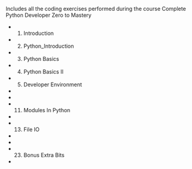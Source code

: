 Includes all the coding exercises performed during the course Complete Python Developer Zero to Mastery

- 1. Introduction
- 2. Python_Introduction
- 3. Python Basics
- 4. Python Basics II
- 5. Developer Environment
-
-
- 11. Modules In Python
- 
- 13. File IO
- 
- 
- 23. Bonus Extra Bits
- 